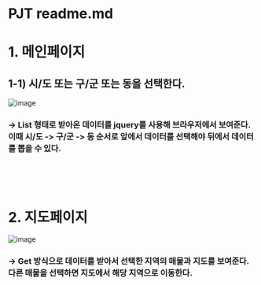 # PJT readme.md

# 1. 메인페이지
## 1-1) 시/도 또는 구/군 또는 동을 선택한다.
![image](https://user-images.githubusercontent.com/81174840/227874352-da83eaee-425b-4519-9fc0-7a7144d65588.png)
### → List<HouseDto> 형태로 받아온 데이터를 jquery를 사용해 브라우저에서 보여준다. 이때 시/도 -> 구/군 -> 동 순서로 앞에서 데이터를 선택해야 뒤에서 데이터를 뽑을 수 있다.

<br><br><br>

# 2. 지도페이지
![image](https://user-images.githubusercontent.com/81174840/227876495-6113e7de-8923-45a8-9322-8c4f16c1a47c.png)
### → Get 방식으로 데이터를 받아서 선택한 지역의 매물과 지도를 보여준다. 다른 매물을 선택하면 지도에서 해당 지역으로 이동한다.
<br>

